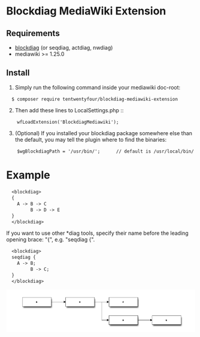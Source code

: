 Blockdiag MediaWiki Extension
=============================

Requirements
------------

- [blockdiag](http://blockdiag.com/en/) (or seqdiag, actdiag, nwdiag)
- mediawiki >= 1.25.0


Install
-------

1. Simply run the following command inside your mediawiki doc-root:
```
  $ composer require tentwentyfour/blockdiag-mediawiki-extension
```

2. Then add these lines to LocalSettings.php ::
```
    wfLoadExtension('BlockdiagMediawiki');
```

3. (Optional) If you installed your blockdiag package somewhere else than the default, you may tell the plugin where to find the binaries:
```
    $wgBlockdiagPath = '/usr/bin/';      // default is /usr/local/bin/
```

Example
=======

```
  <blockdiag>
  {
    A -> B -> C
         B -> D -> E
  }
  </blockdiag>
```

If you want to use other *diag tools, specify their name before the leading opening brace: "{", e.g. "seqdiag {".

```
  <blockdiag>
  seqdiag {
    A -> B;
         B -> C;
  }
  </blockdiag>
```

![Blockdiag example](/contrib/example.png?raw=true "Blockdiag example")

